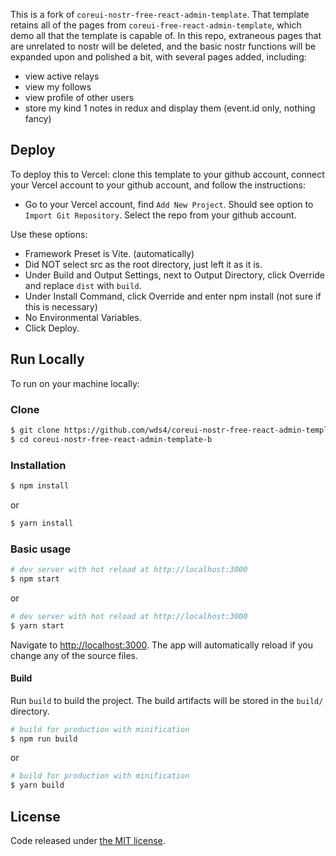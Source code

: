 This is a fork of `coreui-nostr-free-react-admin-template`. That template retains all of the pages from `coreui-free-react-admin-template`, which demo all that the template is capable of. In this repo, extraneous pages that are unrelated to nostr will be deleted, and the basic nostr functions will be expanded upon and polished a bit, with several pages added, including:
- view active relays
- view my follows
- view profile of other users
- store my kind 1 notes in redux and display them (event.id only, nothing fancy)



## Deploy

To deploy this to Vercel: clone this template to your github account, connect your Vercel account to your github account, and follow the instructions:

- Go to your Vercel account, find `Add New Project`. Should see option to `Import Git Repository`. Select the repo from your github account.

Use these options:
- Framework Preset is Vite. (automatically)
- Did NOT select src as the root directory, just left it as it is.
- Under Build and Output Settings, next to Output Directory, click Override and replace `dist` with `build`.
- Under Install Command, click Override and enter npm install (not sure if this is necessary)
- No Environmental Variables.
- Click Deploy.

## Run Locally

To run on your machine locally:

### Clone

``` bash
$ git clone https://github.com/wds4/coreui-nostr-free-react-admin-template-b.git
$ cd coreui-nostr-free-react-admin-template-b
```

### Installation

``` bash
$ npm install
```

or

``` bash
$ yarn install
```

### Basic usage

``` bash
# dev server with hot reload at http://localhost:3000
$ npm start 
```

or 

``` bash
# dev server with hot reload at http://localhost:3000
$ yarn start
```

Navigate to [http://localhost:3000](http://localhost:3000). The app will automatically reload if you change any of the source files.

#### Build

Run `build` to build the project. The build artifacts will be stored in the `build/` directory.

```bash
# build for production with minification
$ npm run build
```

or

```bash
# build for production with minification
$ yarn build
```

## License

Code released under [the MIT license](https://github.com/coreui/coreui-free-react-admin-template/blob/main/LICENSE).
